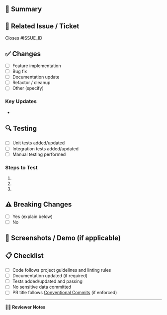 ## 📝 Summary
<!-- Provide a clear and concise description of what this PR does -->

## 🔗 Related Issue / Ticket
<!-- Link to Jira/GitHub issue if applicable -->
Closes #ISSUE_ID

## ✅ Changes
- [ ] Feature implementation
- [ ] Bug fix
- [ ] Documentation update
- [ ] Refactor / cleanup
- [ ] Other (specify)

### Key Updates
- <!-- List important changes here -->

## 🔍 Testing
- [ ] Unit tests added/updated
- [ ] Integration tests added/updated
- [ ] Manual testing performed

### Steps to Test
1. <!-- step 1 -->
2. <!-- step 2 -->
3. <!-- expected result -->

## ⚠️ Breaking Changes
- [ ] Yes (explain below)
- [ ] No

## 📸 Screenshots / Demo (if applicable)
<!-- Add before/after screenshots, GIFs, or videos -->

## 📋 Checklist
- [ ] Code follows project guidelines and linting rules
- [ ] Documentation updated (if required)
- [ ] Tests added/updated and passing
- [ ] No sensitive data committed
- [ ] PR title follows [Conventional Commits](https://www.conventionalcommits.org/) (if enforced)

---

👨‍💻 **Reviewer Notes**  
<!-- Anything you want reviewers to pay special attention to -->
